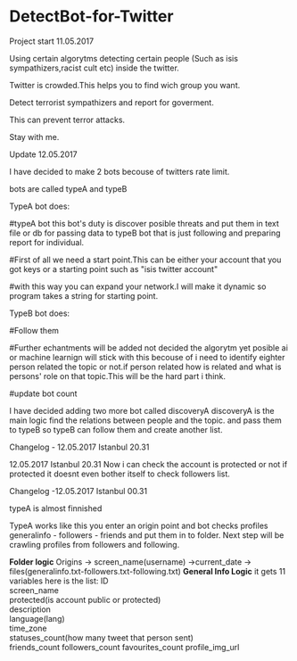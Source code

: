 # DetectBot-for-Twitter
Project start 11.05.2017

Using certain algorytms detecting certain people (Such as isis sympathizers,racist cult etc) inside the twitter.

Twitter is crowded.This helps you to find wich group you want.

Detect terrorist sympathizers and report for goverment.

This can prevent terror attacks.

Stay with me.


Update 12.05.2017

I have decided to make 2 bots becouse of twitters rate limit.

bots are called typeA and typeB

TypeA bot does:

#typeA bot this bot's duty is discover posible threats and put them in text file or db for passing data to typeB bot that is just following and preparing report for individual.

#First of all we need a start point.This can be either your account that you got keys or a starting point such as "isis twitter account"

#with this way you can expand your network.I will make it dynamic so program takes a string for starting point.

TypeB bot does:


#Follow them 

#Further echantments will be added not decided the algorytm yet posible ai or machine learnign will stick with this becouse of i need to identify eighter person related the topic or not.if person related how is related and what is persons' role on that topic.This will be the hard part i think.


#update bot count 

I have decided adding two more bot called discoveryA
discoveryA is the main logic find the relations between people and the topic.
and pass them to typeB so typeB can follow them and create another list.

Changelog - 12.05.2017 Istanbul 20.31

12.05.2017 Istanbul 20.31
Now i can check the account is protected or not if protected it doesnt even bother itself to check followers list.


Changelog -12.05.2017 Istanbul 00.31

typeA is almost finnished

TypeA works like this you enter an origin point and bot checks profiles generalinfo - followers - friends and put them in to folder.
Next step will be crawling profiles from followers and following.


<b>Folder logic</b>
Origins -> screen_name(username) ->current_date -> files(generalinfo.txt-followers.txt-following.txt)
<b>General Info Logic</b>
it gets 11 variables here is the list:
ID<br />
screen_name<br />
protected(is account public or protected)<br />
description<br />
language(lang)<br />
time_zone<br />
statuses_count(how many tweet that person sent)<br />
friends_count
followers_count
favourites_count
profile_img_url

